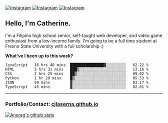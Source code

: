 <a href="https://www.instagram.com/clasernaj/"><img src="https://img.shields.io/badge/-Instagram-e4405f?style=flat-square&logo=Instagram&logoColor=white" alt="Instagram"/></a>
<a href="https://www.linkedin.com/in/catherinelaserna/"><img src="https://img.shields.io/badge/-LinkedIn-0e76a8?style=flat-square&logo=Linkedin&logoColor=white" alt="Instagram"/></a> 
<a href="https://cjlaserna.vercel.app/"><img src="https://img.shields.io/badge/-Portfolio-purple" alt="Instagram"/></a> 

## Hello, I'm Catherine.
I'm a Filipino high school senior, self-taught web developer, and video game enthusiast from a low-income family. I'm going to be a full time student at Fresno State University with a full scholarship :)

**What've I been up to this week?** 
<!--START_SECTION:waka-->

```text
JavaScript   16 hrs 40 mins  ███████████████▓░░░░░░░░░   62.22 %
HTML         3 hrs 31 mins   ███▒░░░░░░░░░░░░░░░░░░░░░   13.16 %
CSS          2 hrs 25 mins   ██▒░░░░░░░░░░░░░░░░░░░░░░   09.02 %
Python       1 hr 29 mins    █▒░░░░░░░░░░░░░░░░░░░░░░░   05.53 %
JSON         50 mins         ▓░░░░░░░░░░░░░░░░░░░░░░░░   03.17 %
TypeScript   45 mins         ▓░░░░░░░░░░░░░░░░░░░░░░░░   02.81 %
```

<!--END_SECTION:waka-->

-------------
### Portfolio/Contact: [cjlaserna.github.io](https://cjlaserna.github.io)
[![Anurag's github stats](https://github-readme-stats.vercel.app/api?username=cjlaserna&theme=cobalt)](https://github.com/anuraghazra/github-readme-stats)
